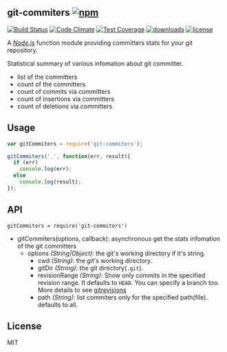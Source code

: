## git-commiters [![npm](https://img.shields.io/npm/v/git-commiters.svg)](https://npmjs.org/package/git-commiters)

[![Build Status](https://img.shields.io/travis/snowyu/git-commiters.js/master.svg)](http://travis-ci.org/snowyu/git-commiters.js)
[![Code Climate](https://codeclimate.com/github/snowyu/git-commiters.js/badges/gpa.svg)](https://codeclimate.com/github/snowyu/git-commiters.js)
[![Test Coverage](https://codeclimate.com/github/snowyu/git-commiters.js/badges/coverage.svg)](https://codeclimate.com/github/snowyu/git-commiters.js/coverage)
[![downloads](https://img.shields.io/npm/dm/git-commiters.svg)](https://npmjs.org/package/git-commiters)
[![license](https://img.shields.io/npm/l/git-commiters.svg)](https://npmjs.org/package/git-commiters)

A [_Node.js_][nodejs] function module providing committers stats for your git repository.

Statistical summary of various infomation about git committer.

* list of the committers
* count of the committers
* count of commits via committers
* count of insertions via committers
* count of deletions via committers


## Usage

```js
var gitCommiters = require('git-commiters');

gitCommiters('.', function(err, result){
  if (err)
    console.log(err);
  else
    console.log(result);
});

```

## API

    gitCommiters = require('git-commiters')

* gitCommiters(options, callback): asynchronous get the stats infomation of the git committers
  * options *(String|Object)*: the git's working directory if it's string.
    * cwd *(String)*: the git's working directory.
    * gitDir *(String)*: the git directory(`.git`).
    * revisionRange *(String)*: Show only commits in the specified revision range.
      It defaults to `HEAD`. You can specify a branch too. More details to see [gitrevisions](http://git-scm.com/docs/gitrevisions)
    * path *(String)*: list commiters only for the specified path(file). defaults to all.

[semver]: http://semver.org
[mocha]: http://mochajs.org/
[chai]: http://chaijs.com
[sinon]: http://sinonjs.org
[nodejs]: http://nodejs.org

## License

MIT
